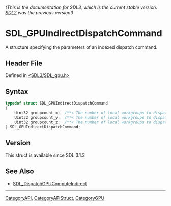 ###### (This is the documentation for SDL3, which is the current stable version. [SDL2](https://wiki.libsdl.org/SDL2/) was the previous version!)
# SDL_GPUIndirectDispatchCommand

A structure specifying the parameters of an indexed dispatch command.

## Header File

Defined in [<SDL3/SDL_gpu.h>](https://github.com/libsdl-org/SDL/blob/main/include/SDL3/SDL_gpu.h)

## Syntax

```c
typedef struct SDL_GPUIndirectDispatchCommand
{
    Uint32 groupcount_x;  /**< The number of local workgroups to dispatch in the X dimension. */
    Uint32 groupcount_y;  /**< The number of local workgroups to dispatch in the Y dimension. */
    Uint32 groupcount_z;  /**< The number of local workgroups to dispatch in the Z dimension. */
} SDL_GPUIndirectDispatchCommand;
```

## Version

This struct is available since SDL 3.1.3

## See Also

- [SDL_DispatchGPUComputeIndirect](SDL_DispatchGPUComputeIndirect)

----
[CategoryAPI](CategoryAPI), [CategoryAPIStruct](CategoryAPIStruct), [CategoryGPU](CategoryGPU)

